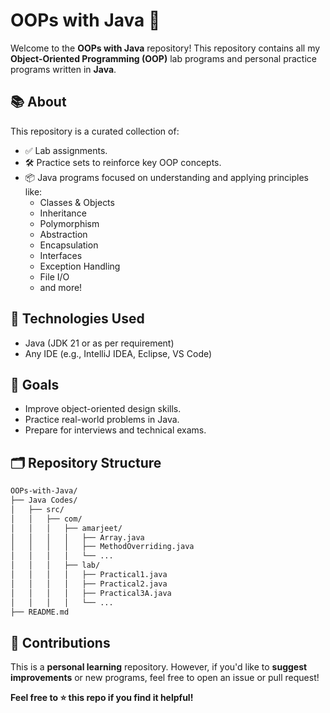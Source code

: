 # OOPs with Java 🚀

Welcome to the **OOPs with Java** repository! This repository contains all my **Object-Oriented Programming (OOP)** lab programs and personal practice programs written in **Java**.

## 📚 About

This repository is a curated collection of:
- ✅ Lab assignments.
- 🛠️ Practice sets to reinforce key OOP concepts.
- 📦 Java programs focused on understanding and applying principles like:
  - Classes & Objects
  - Inheritance
  - Polymorphism
  - Abstraction
  - Encapsulation
  - Interfaces
  - Exception Handling
  - File I/O
  - and more!
 
## 🧰 Technologies Used

  - Java (JDK 21 or as per requirement)
  - Any IDE (e.g., IntelliJ IDEA, Eclipse, VS Code)


## 📌 Goals
  - Improve object-oriented design skills.
  - Practice real-world problems in Java.
  - Prepare for interviews and technical exams.

## 🗂️ Repository Structure

```bash
OOPs-with-Java/
├── Java Codes/
│   ├── src/
│   │   ├── com/
│   │   │   ├── amarjeet/
│   │   │   │   ├── Array.java
│   │   │   │   ├── MethodOverriding.java
│   │   │   │   └── ...
│   │   │   ├── lab/
│   │   │   │   ├── Practical1.java
│   │   │   │   ├── Practical2.java
│   │   │   │   ├── Practical3A.java
│   │   │   │   └── ...
├── README.md
```

## 🙌 Contributions

This is a **personal learning** repository. However, if you'd like to **suggest improvements** or new programs, feel free to open an issue or pull request!



**Feel free to ⭐ this repo if you find it helpful!**

